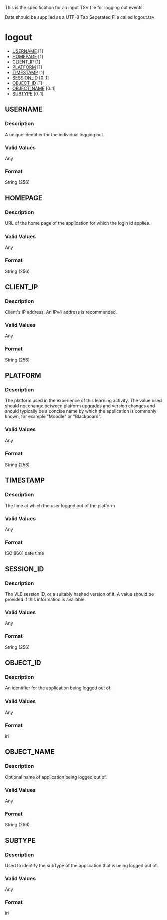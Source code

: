 This is the specification for an input TSV file for logging out events.

Data should be supplied as a UTF-8 Tab Seperated File called logout.tsv

# logout

* [USERNAME](#username) [1]
* [HOMEPAGE](#homepage) [1]
* [CLIENT_IP](#client_ip) [1]
* [PLATFORM](#platform) [1]
* [TIMESTAMP](#timestamp) [1]
* [SESSION_ID](#session_id) [0..1]
* [OBJECT_ID](#object_id) [1]
* [OBJECT_NAME](#object_name) [0..1]
* [SUBTYPE](#subtype) [0..1]


## USERNAME 
### Description
A unique identifier for the individual logging out.

### Valid Values
Any

### Format
String (256)


## HOMEPAGE 
### Description
URL of the home page of the application for which the login id applies.

### Valid Values
Any

### Format
String (256)


## CLIENT_IP 
### Description
Client's IP address. An IPv4 address is recommended.

### Valid Values
Any

### Format
String (256)


## PLATFORM 
### Description

The platform used in the experience of this learning activity. The value used should not change between platform upgrades and version changes and should typically be a concise name by which the application is commonly known, for example "Moodle" or "Blackboard".

### Valid Values
Any

### Format
String (256)


## TIMESTAMP 
### Description
The time at which the user logged out of the platform

### Valid Values
Any

### Format
ISO 8601 date time


## SESSION_ID 
### Description
The VLE session ID, or a suitably hashed version of it. A value should be provided if this information is available.

### Valid Values
Any

### Format
String (256)

## OBJECT_ID 
### Description
An identifier for the application being logged out of.

### Valid Values
Any

### Format
iri


## OBJECT_NAME 
### Description
Optional name of application being logged out of.

### Valid Values
Any

### Format
String (256)

## SUBTYPE 
### Description
Used to identify the subType of the application that is being logged out of.

### Valid Values
Any

### Format
iri